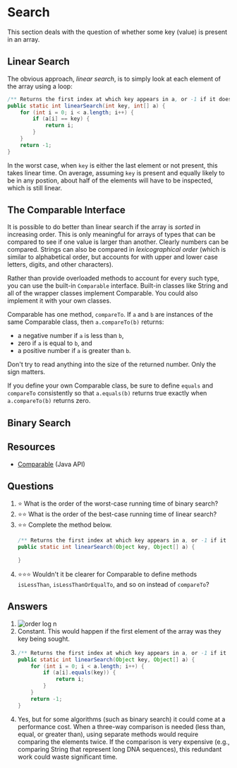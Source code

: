 # Search
This section deals with the question of whether some key (value) is present in an array.
## Linear Search
The obvious approach, *linear search*, is to simply look at each element of the array using a loop:

```java
/** Returns the first index at which key appears in a, or -1 if it does not. */
public static int linearSearch(int key, int[] a) {
    for (int i = 0; i < a.length; i++) {
        if (a[i] == key) {
            return i;
        }
    }
    return -1;
}
```

In the worst case, when `key` is either the last element or not present, this takes linear time. On average, assuming `key` is present and equally likely to be in any postion, about half of the elements will have to be inspected, which is still linear.

## The Comparable Interface
It is possible to do better than linear search if the array is *sorted* in increasing order. This is only meaningful for arrays of types that can be compared to see if one value is larger than another. Clearly numbers can be compared. Strings can also be compared in *lexicographical order* (which is similar to alphabetical order, but accounts for with upper and lower case letters, digits, and other characters).

Rather than provide overloaded methods to account for every such type, you can use the built-in `Comparable` interface. Built-in classes like String and all of the wrapper classes implement Comparable. You could also implement it with your own classes.

Comparable has one method, `compareTo`. If `a` and `b` are instances of the same Comparable class, then `a.compareTo(b)` returns:
* a negative number if `a` is less than `b`,
* zero if `a` is equal to `b`, and
* a positive number if `a` is greater than `b`.

Don't try to read anything into the size of the returned number. Only the sign matters.

If you define your own Comparable class, be sure to define `equals` and `compareTo` consistently so that `a.equals(b)` returns true exactly when `a.compareTo(b)` returns zero.

## Binary Search

## Resources

* [Comparable](https://docs.oracle.com/en/java/javase/11/docs/api/java.base/java/lang/Comparable.html) (Java API)

## Questions
1. :star: What is the order of the worst-case running time of binary search?
1. :star::star: What is the order of the best-case running time of linear search?
1. :star::star: Complete the method below.
    ```java
    /** Returns the first index at which key appears in a, or -1 if it does not. */
    public static int linearSearch(Object key, Object[] a) {
      
    }
    ```
1. :star::star::star: Wouldn't it be clearer for Comparable to define methods `isLessThan`, `isLessThanOrEqualTo`, and so on instead of `compareTo`?
## Answers
1. ![order log n](https://latex.codecogs.com/svg.latex?\Theta(\log&space;n))
1. Constant. This would happen if the first element of the array was they key being sought.
1.
    ```java
    /** Returns the first index at which key appears in a, or -1 if it does not. */
    public static int linearSearch(Object key, Object[] a) {
        for (int i = 0; i < a.length; i++) {
            if (a[i].equals(key)) {
                return i;
            }
        }
        return -1;
    }    
    ```
1. Yes, but for some algorithms (such as binary search) it could come at a performance cost. When a three-way comparison is needed (less than, equal, or greater than), using separate methods would require comparing the elements twice. If the comparison is very expensive (e.g., comparing String that represent long DNA sequences), this redundant work could waste significant time.
